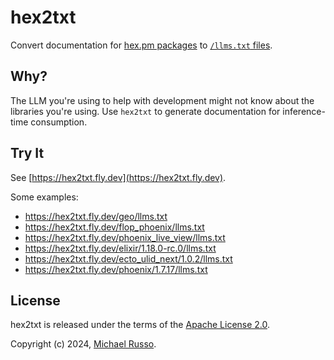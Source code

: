 # hex2txt

Convert documentation for [hex.pm packages](https://hex.pm) to [`/llms.txt`
files](https://llmstxt.org).

## Why?

The LLM you're using to help with development might not know about the
libraries you're using. Use `hex2txt` to generate documentation for
inference-time consumption.

## Try It

See [https://hex2txt.fly.dev](https://hex2txt.fly.dev).

Some examples:

- https://hex2txt.fly.dev/geo/llms.txt
- https://hex2txt.fly.dev/flop_phoenix/llms.txt
- https://hex2txt.fly.dev/phoenix_live_view/llms.txt
- https://hex2txt.fly.dev/elixir/1.18.0-rc.0/llms.txt
- https://hex2txt.fly.dev/ecto_ulid_next/1.0.2/llms.txt
- https://hex2txt.fly.dev/phoenix/1.7.17/llms.txt

## License

hex2txt is released under the terms of the [Apache License 2.0](LICENSE).

Copyright (c) 2024, [Michael Russo](https://mjrusso.com).
